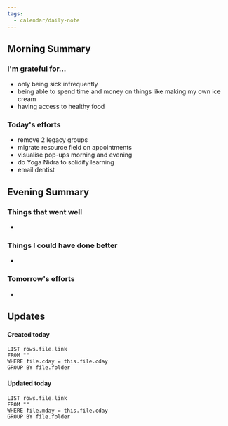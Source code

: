 ```yaml
---
tags:
  - calendar/daily-note
---
```


## Morning Summary

### I'm grateful for...

- only being sick infrequently
- being able to spend time and money on things like making my own ice cream
- having access to healthy food

### Today's efforts

- remove 2 legacy groups
- migrate resource field on appointments
- visualise pop-ups morning and evening
- do Yoga Nidra to solidify learning
- email dentist

## Evening Summary

### Things that went well

-

### Things I could have done better

-

### Tomorrow's efforts

-

## Updates

#### Created today

```dataview
LIST rows.file.link
FROM ""
WHERE file.cday = this.file.cday
GROUP BY file.folder
```

#### Updated today

```dataview
LIST rows.file.link
FROM ""
WHERE file.mday = this.file.cday
GROUP BY file.folder
```

